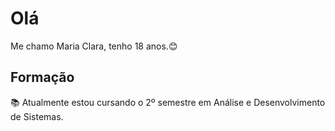 
# Olá

Me chamo Maria Clara, tenho 18 anos.😊

## Formação
📚 Atualmente estou cursando o 2º semestre em Análise e Desenvolvimento de Sistemas.